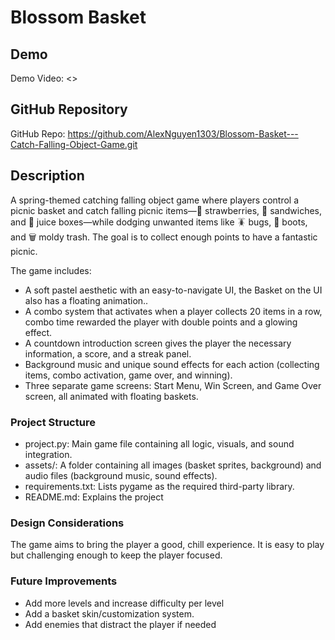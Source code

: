 # Blossom Basket 

## Demo  
Demo Video: <>  

## GitHub Repository  
GitHub Repo: <https://github.com/AlexNguyen1303/Blossom-Basket---Catch-Falling-Object-Game.git>

## Description  
A spring-themed catching falling object game where players control a picnic basket and catch falling picnic items—🍓 strawberries, 🥪 sandwiches, and 🧃 juice boxes—while dodging unwanted items like 🪳 bugs, 👢 boots, and 🗑️ moldy trash. The goal is to collect enough points to have a fantastic picnic.

The game includes:
- A soft pastel aesthetic with an easy-to-navigate UI, the Basket on the UI also has a floating animation..
- A combo system that activates when a player collects 20 items in a row, combo time rewarded the player with double points and a glowing effect.
- A countdown introduction screen gives the player the necessary information, a score, and a streak panel.
- Background music and unique sound effects for each action (collecting items, combo activation, game over, and winning).
- Three separate game screens: Start Menu, Win Screen, and Game Over screen, all animated with floating baskets.

### Project Structure
- project.py: Main game file containing all logic, visuals, and sound integration.
- assets/: A folder containing all images (basket sprites, background) and audio files (background music, sound effects).
- requirements.txt: Lists pygame as the required third-party library.
- README.md: Explains the project

### Design Considerations
The game aims to bring the player a good, chill experience. It is easy to play but challenging enough to keep the player focused. 

### Future Improvements
- Add more levels and increase difficulty per level
- Add a basket skin/customization system.
- Add enemies that distract the player if needed 
